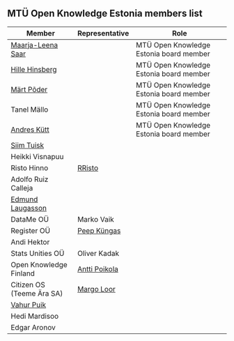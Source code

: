 ## MTÜ Open Knowledge Estonia members list

| Member | Representative | Role | 
|--|--|--| 
| [Maarja-Leena Saar](https://github.com/infokujur) |  | MTÜ Open Knowledge Estonia board member | 
| [Hille Hinsberg](https://github.com/Hillehinsberg) |  | MTÜ Open Knowledge Estonia board member | 
| [Märt Põder](https://github.com/boamaod) |  | MTÜ Open Knowledge Estonia board member | 
| Tanel Mällo |  | MTÜ Open Knowledge Estonia board member | 
| [Andres Kütt](https://github.com/andreskytt) |  | MTÜ Open Knowledge Estonia board member | 
| [Siim Tuisk](https://github.com/luuletaja) |  |  | 
| Heikki Visnapuu |  |  | 
| Risto Hinno | [RRisto](https://github.com/rristo) |  | 
| Adolfo Ruiz Calleja |  |  | 
| [Edmund Laugasson](https://github.com/edmundlaugasson) |  |  | 
| DataMe OÜ | Marko Vaik |  | 
| Register OÜ | [Peep Küngas](https://github.com/peepkungas) |  |
| Andi Hektor |  |  | 
| Stats Unities OÜ | Oliver Kadak |  |
| Open Knowledge Finland | [Antti Poikola](https://github.com/apoikola) |  | 
| Citizen OS (Teeme Ära SA) | [Margo Loor](https://github.com/loorm) |  |
| [Vahur Puik](https://github.com/puik) |  |  |
| Hedi Mardisoo |  |  | 
| Edgar Aronov |  |  | 
